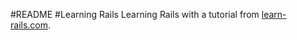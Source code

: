 #README
#Learning Rails
Learning Rails with a tutorial from [learn-rails.com](http://learn-rails.com/).

